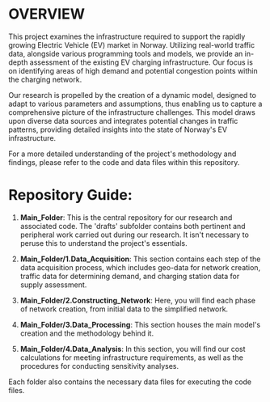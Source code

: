 
# **OVERVIEW**

This project examines the infrastructure required to support the rapidly growing Electric Vehicle (EV) market in Norway. Utilizing real-world traffic data, alongside various programming tools and models, we provide an in-depth assessment of the existing EV charging infrastructure. Our focus is on identifying areas of high demand and potential congestion points within the charging network.

Our research is propelled by the creation of a dynamic model, designed to adapt to various parameters and assumptions, thus enabling us to capture a comprehensive picture of the infrastructure challenges. This model draws upon diverse data sources and integrates potential changes in traffic patterns, providing detailed insights into the state of Norway's EV infrastructure.

For a more detailed understanding of the project's methodology and findings, please refer to the code and data files within this repository.

# Repository Guide:

1. **Main_Folder**: This is the central repository for our research and associated code. The 'drafts' subfolder contains both pertinent and peripheral work carried out during our research. It isn't necessary to peruse this to understand the project's essentials.

2. **Main_Folder/1.Data_Acquisition**: This section contains each step of the data acquisition process, which includes geo-data for network creation, traffic data for determining demand, and charging station data for supply assessment.

3. **Main_Folder/2.Constructing_Network**: Here, you will find each phase of network creation, from initial data to the simplified network.

4. **Main_Folder/3.Data_Processing**: This section houses the main model's creation and the methodology behind it.

5. **Main_Folder/4.Data_Analysis**: In this section, you will find our cost calculations for meeting infrastructure requirements, as well as the procedures for conducting sensitivity analyses.

Each folder also contains the necessary data files for executing the code files.






